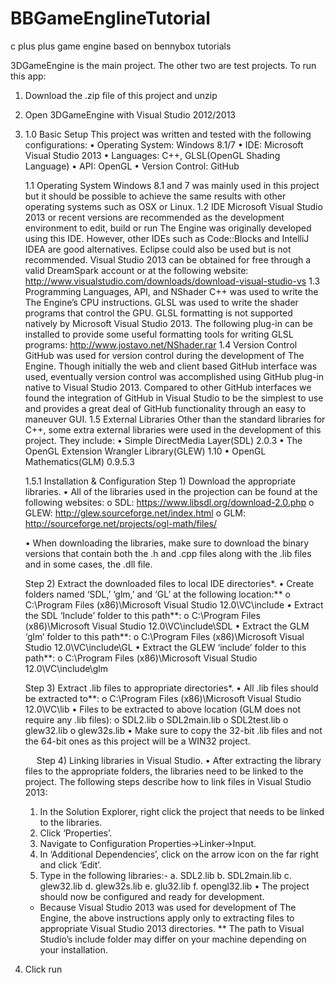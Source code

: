 BBGameEnglineTutorial
=====================

c plus plus game engine based on bennybox tutorials

3DGameEngine is the main project. The other two are test projects.
To run this app:
1) Download the .zip file of this project and unzip
2) Open 3DGameEngine with Visual Studio 2012/2013
3) 1.0	Basic Setup
      This project was written and tested with the following configurations:
      •	Operating System: 	Windows 8.1/7
      •	IDE: 			Microsoft Visual Studio 2013
      •	Languages: 		C++, GLSL(OpenGL Shading Language)
      •	API: 			OpenGL
      •	Version Control:	GitHub
      
      1.1 Operating System
      Windows 8.1 and 7 was mainly used in this project but it should be possible to achieve the same results with other operating systems such as OSX or Linux.
      1.2 IDE
      Microsoft Visual Studio 2013 or recent versions are recommended as the development environment to edit, build or run The Engine was originally developed using this IDE. However, other IDEs such as Code::Blocks and IntelliJ IDEA are good alternatives. Eclipse could also be used but is not recommended. Visual Studio 2013 can be obtained for free through a valid DreamSpark account or at the following website: 
      http://www.visualstudio.com/downloads/download-visual-studio-vs
      1.3 Programming Languages, API, and NShader
      C++ was used to write the The Engine’s CPU instructions. GLSL was used to write the shader programs that control the GPU. GLSL formatting is not supported natively by Microsoft Visual Studio 2013. The following plug-in can be installed to provide some useful formatting tools for writing GLSL programs:
      http://www.jostavo.net/NShader.rar
      1.4 Version Control
      GitHub was used for version control during the development of The Engine. Though initially the web and client based GitHub interface was used, eventually version control was accomplished using GitHub plug-in native to Visual Studio 2013. Compared to other GitHub interfaces we found the integration of GitHub in Visual Studio to be the simplest to use and provides a great deal of GitHub functionality through an easy to maneuver GUI.
      1.5 External Libraries
      Other than the standard libraries for C++, some extra external libraries were used in the development of this project. They include:
      •	Simple DirectMedia Layer(SDL) 2.0.3
      •	The OpenGL Extension Wrangler Library(GLEW) 1.10
      •	OpenGL Mathematics(GLM) 0.9.5.3
      
      1.5.1 Installation & Configuration
      Step 1) Download the appropriate libraries.
      •	All of the libraries used in the projection can be found at the following websites:
      o	SDL: https://www.libsdl.org/download-2.0.php
      o	GLEW: http://glew.sourceforge.net/index.html
      o	GLM: http://sourceforge.net/projects/ogl-math/files/
      
      •	When downloading the libraries, make sure to download the binary versions that contain both the .h and .cpp files along with the .lib files and in some cases, the .dll file.
      
      Step 2) Extract the downloaded files to local IDE directories*.
      •	Create folders named ‘SDL,’ ‘glm,’ and ‘GL’ at the following location:**
      o	C:\Program Files (x86)\Microsoft Visual Studio 12.0\VC\include
      •	Extract the SDL ‘Include’ folder to this path**:
      o	C:\Program Files (x86)\Microsoft Visual Studio 12.0\VC\include\SDL
      •	Extract the GLM ‘glm’ folder to this path**:
      o	C:\Program Files (x86)\Microsoft Visual Studio 12.0\VC\include\GL
      •	Extract the GLEW ‘include’ folder to this path**:
      o	C:\Program Files (x86)\Microsoft Visual Studio 12.0\VC\include\glm
      
      Step 3) Extract .lib files to appropriate directories*.
      •	All .lib files should be extracted to**:
      o	C:\Program Files (x86)\Microsoft Visual Studio 12.0\VC\lib
      •	Files to be extracted to above location (GLM does not require any .lib files):
      o	SDL2.lib
      o	SDL2main.lib
      o	SDL2test.lib
      o	glew32.lib
      o	glew32s.lib
      •	Make sure to copy the 32-bit .lib files and not the 64-bit ones as this project will be a WIN32 project.
      
       
      Step 4) Linking libraries in Visual Studio.
      •	After extracting the library files to the appropriate folders, the libraries need to be linked to the project. The following steps describe how to link files in Visual Studio 2013:
      1.	In the Solution Explorer, right click the project that needs to be linked to the libraries.
      2.	Click ‘Properties’.
      3.	Navigate to Configuration Properties->Linker->Input.
      4.	In ‘Additional Dependencies’, click on the arrow icon on the far right and click ‘Edit’.
      5.	Type in the following libraries:-
      a.	SDL2.lib
      b.	SDL2main.lib
      c.	glew32.lib
      d.	glew32s.lib
      e.	glu32.lib
      f.	opengl32.lib
      •	The project should now be configured and ready for development.
      
      * Because Visual Studio 2013 was used for development of The Engine, the above instructions apply only to extracting files to appropriate Visual Studio 2013 directories.
      ** The path to Visual Studio’s include folder may differ on your machine depending on your installation.
4) Click run
